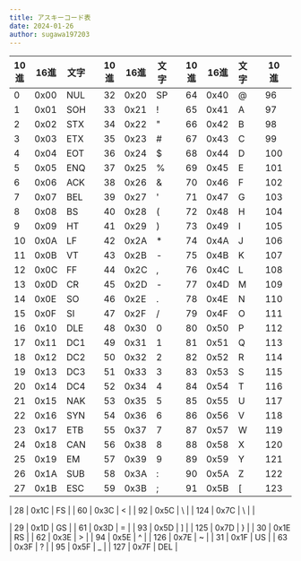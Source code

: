 ```yaml
---
title: アスキーコード表
date: 2024-01-26
author: sugawa197203
---
```

| 10進 | 16進 | 文字 |  | 10進 | 16進 | 文字 |  | 10進 | 16進 | 文字 |  | 10進 | 16進 | 文字 |
| --- | --- | --- | --- | --- | --- | --- | --- | --- | --- | --- | --- | --- | --- | --- |
| 0 | 0x00 | NUL |  | 32 | 0x20 | SP |  | 64 | 0x40 | @ |  | 96 | 0x60 | \` |
| 1 | 0x01 | SOH |  | 33 | 0x21 | ! |  | 65 | 0x41 | A |  | 97 | 0x61 | a |
| 2 | 0x02 | STX |  | 34 | 0x22 | " |  | 66 | 0x42 | B |  | 98 | 0x62 | b |
| 3 | 0x03 | ETX |  | 35 | 0x23 | # |  | 67 | 0x43 | C |  | 99 | 0x63 | c |
| 4 | 0x04 | EOT |  | 36 | 0x24 | $ |  | 68 | 0x44 | D |  | 100 | 0x64 | d |
| 5 | 0x05 | ENQ |  | 37 | 0x25 | % |  | 69 | 0x45 | E |  | 101 | 0x65 | e |
| 6 | 0x06 | ACK |  | 38 | 0x26 | & |  | 70 | 0x46 | F |  | 102 | 0x66 | f |
| 7 | 0x07 | BEL |  | 39 | 0x27 | ' |  | 71 | 0x47 | G |  | 103 | 0x67 | g |
| 8 | 0x08 | BS |  | 40 | 0x28 | ( |  | 72 | 0x48 | H |  | 104 | 0x68 | h |
| 9 | 0x09 | HT |  | 41 | 0x29 | ) |  | 73 | 0x49 | I |  | 105 | 0x69 | i |
| 10 | 0x0A | LF |  | 42 | 0x2A | \* |  | 74 | 0x4A | J |  | 106 | 0x6A | j |
| 11 | 0x0B | VT |  | 43 | 0x2B | - |  | 75 | 0x4B | K |  | 107 | 0x6B | k |
| 12 | 0x0C | FF |  | 44 | 0x2C | , |  | 76 | 0x4C | L |  | 108 | 0x6C | l |
| 13 | 0x0D | CR |  | 45 | 0x2D | - |  | 77 | 0x4D | M |  | 109 | 0x6D | m |
| 14 | 0x0E | SO |  | 46 | 0x2E | . |  | 78 | 0x4E | N |  | 110 | 0x6E | n |
| 15 | 0x0F | SI |  | 47 | 0x2F | / |  | 79 | 0x4F | O |  | 111 | 0x6F | o |
| 16 | 0x10 | DLE |  | 48 | 0x30 | 0 |  | 80 | 0x50 | P |  | 112 | 0x70 | p |
| 17 | 0x11 | DC1 |  | 49 | 0x31 | 1 |  | 81 | 0x51 | Q |  | 113 | 0x71 | q |
| 18 | 0x12 | DC2 |  | 50 | 0x32 | 2 |  | 82 | 0x52 | R |  | 114 | 0x72 | r |
| 19 | 0x13 | DC3 |  | 51 | 0x33 | 3 |  | 83 | 0x53 | S |  | 115 | 0x73 | s |
| 20 | 0x14 | DC4 |  | 52 | 0x34 | 4 |  | 84 | 0x54 | T |  | 116 | 0x74 | t |
| 21 | 0x15 | NAK |  | 53 | 0x35 | 5 |  | 85 | 0x55 | U |  | 117 | 0x75 | u |
| 22 | 0x16 | SYN |  | 54 | 0x36 | 6 |  | 86 | 0x56 | V |  | 118 | 0x76 | v |
| 23 | 0x17 | ETB |  | 55 | 0x37 | 7 |  | 87 | 0x57 | W |  | 119 | 0x77 | w |
| 24 | 0x18 | CAN |  | 56 | 0x38 | 8 |  | 88 | 0x58 | X |  | 120 | 0x78 | x |
| 25 | 0x19 | EM |  | 57 | 0x39 | 9 |  | 89 | 0x59 | Y |  | 121 | 0x79 | y |
| 26 | 0x1A | SUB |  | 58 | 0x3A | : |  | 90 | 0x5A | Z |  | 122 | 0x7A | z |
| 27 | 0x1B | ESC |  | 59 | 0x3B | ; |  | 91 | 0x5B | [ |  | 123 | 0x7B | { |

| 28 | 0x1C | FS |  | 60 | 0x3C | < |  | 92 | 0x5C | \\ |  | 124 | 0x7C | \\ |  |

| 29 | 0x1D | GS |  | 61 | 0x3D | = |  | 93 | 0x5D | ] |  | 125 | 0x7D | } |
| 30 | 0x1E | RS |  | 62 | 0x3E | > |  | 94 | 0x5E | ^ |  | 126 | 0x7E | \~ |
| 31 | 0x1F | US |  | 63 | 0x3F | ? |  | 95 | 0x5F | _ |  | 127 | 0x7F | DEL |
